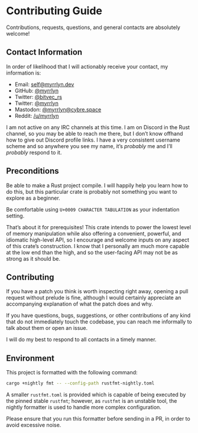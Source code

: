 # Contributing Guide

Contributions, requests, questions, and general contacts are absolutely welcome!

## Contact Information

In order of likelihood that I will actionably receive your contact, my
information is:

- Email: [self@myrrlyn.dev](mailto:self@myrrlyn.dev)
- GitHub: [@myrrlyn](https://github.com/myrrlyn)
- Twitter: [@bitvec_rs](https://twitter.com/bitvec_rs)
- Twitter: [@myrrlyn](https://twitter.com/myrrlyn)
- Mastodon: [@myrrlyn@cybre.space](https://cybre.space/myrrlyn)
- Reddit: [/u/myrrlyn](https://reddit.com/u/myrrlyn)

I am not active on any IRC channels at this time. I am on Discord in the Rust
channel, so you may be able to reach me there, but I don’t know offhand how to
give out Discord profile links. I have a very consistent username scheme and so
anywhere you see my name, it’s *probably* me and I’ll *probably* respond to it.

## Preconditions

Be able to make a Rust project compile. I will happily help you learn how to do
this, but this particular crate is probably not something you want to explore as
a beginner.

Be comfortable using `U+0009 CHARACTER TABULATION` as your indentation setting.

That’s about it for prerequisites! This crate intends to power the lowest level
of memory manipulation while also offering a convenient, powerful, and idiomatic
high-level API, so I encourage and welcome inputs on any aspect of this crate’s
construction. I know that I personally am much more capable at the low end than
the high, and so the user-facing API may not be as strong as it should be.

## Contributing

If you have a patch you think is worth inspecting right away, opening a pull
request without prelude is fine, although I would certainly appreciate an
accompanying explanation of what the patch does and why.

If you have questions, bugs, suggestions, or other contributions of any kind
that do not immediately touch the codebase, you can reach me informally to talk
about them or open an issue.

I will do my best to respond to all contacts in a timely manner.

## Environment

This project is formatted with the following command:

```sh
cargo +nightly fmt -- --config-path rustfmt-nightly.toml
```

A smaller `rustfmt.toml` is provided which is capable of being executed by the
pinned stable `rustfmt`; however, as `rustfmt` is an unstable tool, the nightly
formatter is used to handle more complex configuration.

Please ensure that you run this formatter before sending in a PR, in order to
avoid excessive noise.
